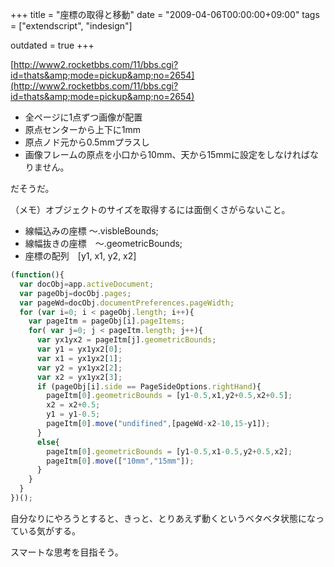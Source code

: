 +++
title = "座標の取得と移動"
date = "2009-04-06T00:00:00+09:00"
tags = ["extendscript", "indesign"]

outdated = true
+++

[http://www2.rocketbbs.com/11/bbs.cgi?id=thats&amp;mode=pickup&amp;no=2654](http://www2.rocketbbs.com/11/bbs.cgi?id=thats&amp;mode=pickup&amp;no=2654)

- 全ページに1点ずつ画像が配置
- 原点センターから上下に1mm
- 原点ノド元から0.5mmプラスし
- 画像フレームの原点を小口から10mm、天から15mmに設定をしなければなりません。

だそうだ。

（メモ）オブジェクトのサイズを取得するには面倒くさがらないこと。

- 線幅込みの座標 〜.visbleBounds;
- 線幅抜きの座標　〜.geometricBounds;
- 座標の配列　[y1, x1, y2, x2]

```js
(function(){
  var docObj=app.activeDocument;
  var pageObj=docObj.pages;
  var pageWd=docObj.documentPreferences.pageWidth;
  for (var i=0; i < pageObj.length; i++){
    var pageItm = pageObj[i].pageItems;
    for( var j=0; j < pageItm.length; j++){
      var yx1yx2 = pageItm[j].geometricBounds;
      var y1 = yx1yx2[0];
      var x1 = yx1yx2[1];
      var y2 = yx1yx2[2];
      var x2 = yx1yx2[3];
      if (pageObj[i].side == PageSideOptions.rightHand){
        pageItm[0].geometricBounds = [y1-0.5,x1,y2+0.5,x2+0.5];
        x2 = x2+0.5;
        y1 = y1-0.5;
        pageItm[0].move("undifined",[pageWd-x2-10,15-y1]);
      }
      else{
        pageItm[0].geometricBounds = [y1-0.5,x1-0.5,y2+0.5,x2];
        pageItm[0].move(["10mm","15mm"]);
      }
    }
  }
})();
```

自分なりにやろうとすると、きっと、とりあえず動くというベタベタ状態になっている気がする。

スマートな思考を目指そう。